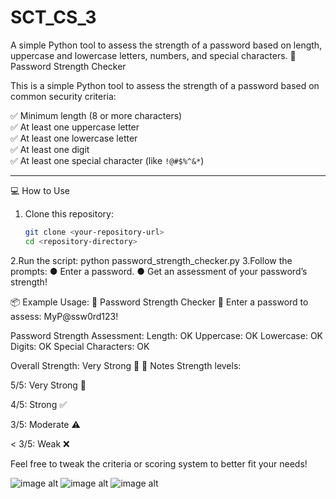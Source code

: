 # SCT_CS_3
A simple Python tool to assess the strength of a password based on length, uppercase and lowercase letters, numbers, and special characters.
🔐 Password Strength Checker

This is a simple Python tool to assess the strength of a password based on common security criteria:

✅ Minimum length (8 or more characters)  
✅ At least one uppercase letter  
✅ At least one lowercase letter  
✅ At least one digit  
✅ At least one special character (like `!@#$%^&*`)

---

💻 How to Use

1. Clone this repository:
   ```bash
   git clone <your-repository-url>
   cd <repository-directory>
2.Run the script:
  python password_strength_checker.py
3.Follow the prompts:
  ●  Enter a password.
  ●  Get an assessment of your password’s strength!

📦 Example Usage:
🔐 Password Strength Checker 🔐
Enter a password to assess: MyP@ssw0rd123!

Password Strength Assessment:
Length: OK
Uppercase: OK
Lowercase: OK
Digits: OK
Special Characters: OK

Overall Strength: Very Strong 💪
🚀 Notes
Strength levels:

5/5: Very Strong 💪

4/5: Strong ✅

3/5: Moderate ⚠️

< 3/5: Weak ❌

Feel free to tweak the criteria or scoring system to better fit your needs!

![image alt](https://github.com/srivardhanjandhyala/SCT_CS_3/blob/4e35117d24dfe6220cddea3778b258dd2815d152/SCT%20TASK%203-1.png)
![image alt](https://github.com/srivardhanjandhyala/SCT_CS_3/blob/4e35117d24dfe6220cddea3778b258dd2815d152/SCT%20TASK%203-2.png)
![image alt](https://github.com/srivardhanjandhyala/SCT_CS_3/blob/4e35117d24dfe6220cddea3778b258dd2815d152/SCT%20TASK%203-3.png)
